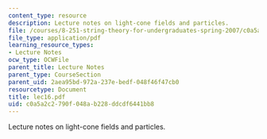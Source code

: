 ```yaml
---
content_type: resource
description: Lecture notes on light-cone fields and particles.
file: /courses/8-251-string-theory-for-undergraduates-spring-2007/c0a5a2c2790f048ab228ddcdf6441bb8_lec16.pdf
file_type: application/pdf
learning_resource_types:
- Lecture Notes
ocw_type: OCWFile
parent_title: Lecture Notes
parent_type: CourseSection
parent_uid: 2aea95bd-972a-237e-bedf-048f46f47cb0
resourcetype: Document
title: lec16.pdf
uid: c0a5a2c2-790f-048a-b228-ddcdf6441bb8
---
```

Lecture notes on light-cone fields and particles.

